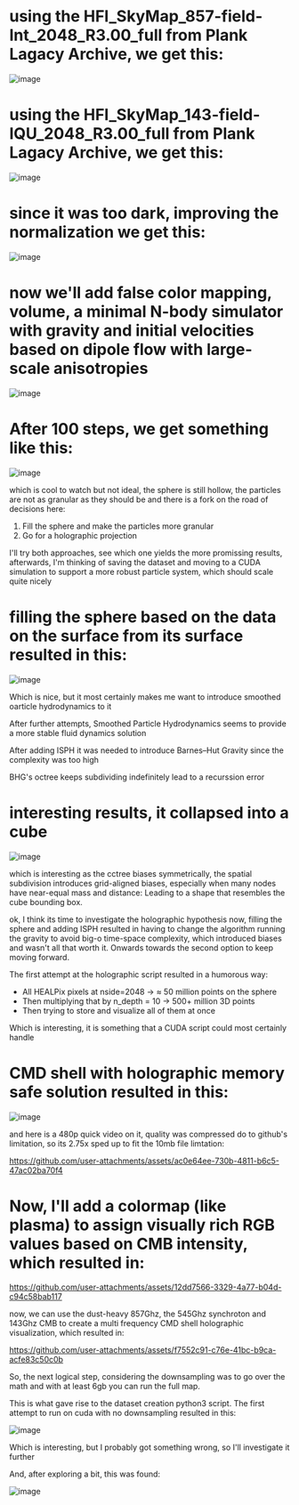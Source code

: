
# using the HFI_SkyMap_857-field-Int_2048_R3.00_full from Plank Lagacy Archive, we get this:

![image](https://github.com/user-attachments/assets/f1f8919e-55cd-4708-964b-4af139a3f416)



# using the HFI_SkyMap_143-field-IQU_2048_R3.00_full from Plank Lagacy Archive, we get this:
![image](https://github.com/user-attachments/assets/f66e01c1-3fbe-4d7e-a866-f71990c10247)

# since it was too dark, improving the normalization we get this:

![image](https://github.com/user-attachments/assets/c574e347-c50b-47a4-a460-961c9a27d7a1)

# now we'll add false color mapping, volume, a minimal N-body simulator with gravity and initial velocities based on dipole flow with large-scale anisotropies
![image](https://github.com/user-attachments/assets/d08db87a-4043-4378-a02d-1f52d2ba436b)

# After 100 steps, we get something like this:

![image](https://github.com/user-attachments/assets/9b55b45c-a3e5-4241-9a4b-21569dfac67e)

which is cool to watch but not ideal, the sphere is still hollow, the particles are not as granular as they should be and there is a fork on the road of decisions here:

1. Fill the sphere and make the particles more granular
2. Go for a holographic projection

I'll try both approaches, see which one yields the more promissing results, afterwards, I'm thinking of saving the dataset and moving to a CUDA simulation to support a more robust particle system, which should scale quite nicely

# filling the sphere based on the data on the surface from its surface resulted in this:
![image](https://github.com/user-attachments/assets/f711cbff-8e08-4b4b-aaec-ec4dcc124b4e)

Which is nice, but it most certainly makes me want to introduce smoothed oarticle hydrodynamics to it

After further attempts, Smoothed Particle Hydrodynamics seems to provide a more stable fluid dynamics solution

After adding ISPH it was needed to introduce Barnes–Hut Gravity since the complexity was too high

BHG's octree keeps subdividing indefinitely lead to a recurssion error

# interesting results, it collapsed into a cube
![image](https://github.com/user-attachments/assets/c326aee4-72d9-4ac4-95db-7d6a83201513)

which is interesting as the cctree biases symmetrically, the spatial subdivision introduces grid-aligned biases, especially when many nodes have near-equal mass and distance: Leading to a shape that resembles the cube bounding box.

ok, I think its time to investigate the holographic hypothesis now, filling the sphere and adding ISPH resulted in having to change the algorithm running the gravity to avoid big-o time-space complexity, which introduced biases and wasn't all that worth it. Onwards towards the second option to keep moving forward.

The first attempt at the holographic script resulted in a humorous way:
- All HEALPix pixels at nside=2048 → ≈ 50 million points on the sphere
- Then multiplying that by n_depth = 10 → 500+ million 3D points
- Then trying to store and visualize all of them at once

Which is interesting, it is something that a CUDA script could most certainly handle

# CMD shell with holographic memory safe solution resulted in this:

![image](https://github.com/user-attachments/assets/3ff55196-fd0f-4849-91a2-5781d182a29e)

and here is a 480p quick video on it, quality was compressed do to github's limitation, so its 2.75x sped up to fit the 10mb file limtation:

https://github.com/user-attachments/assets/ac0e64ee-730b-4811-b6c5-47ac02ba70f4

# Now, I'll add a colormap (like plasma) to assign visually rich RGB values based on CMB intensity, which resulted in:

https://github.com/user-attachments/assets/12dd7566-3329-4a77-b04d-c94c58bab117

now, we can use the dust-heavy 857Ghz, the 545Ghz synchroton and 143Ghz CMB to create a multi frequency CMD shell holographic visualization, which resulted in:

https://github.com/user-attachments/assets/f7552c91-c76e-41bc-b9ca-acfe83c50c0b

So, the next logical step, considering the downsampling was to go over the math and with at least 6gb you can run the full map.

This is what gave rise to the dataset creation python3 script. The first attempt to run on cuda with no downsampling resulted in this:

![image](https://github.com/user-attachments/assets/460b7a77-a8c9-4e61-b045-ebba6af7779e)

Which is interesting, but I probably got something wrong, so I'll investigate it further 

And, after exploring a bit, this was found:

![image](https://github.com/user-attachments/assets/73d4fe07-4596-4341-932b-dda559181336)
